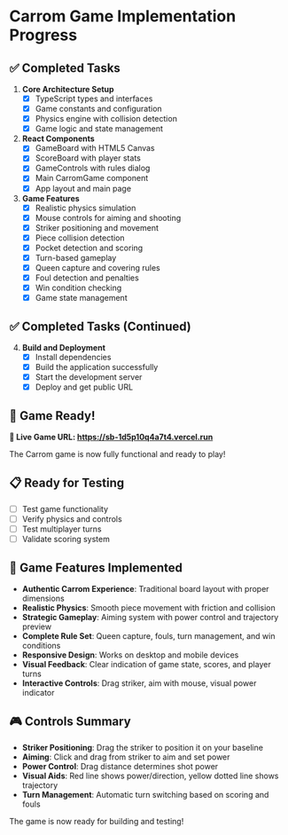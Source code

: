 # Carrom Game Implementation Progress

## ✅ Completed Tasks

1. **Core Architecture Setup**
   - [x] TypeScript types and interfaces
   - [x] Game constants and configuration
   - [x] Physics engine with collision detection
   - [x] Game logic and state management

2. **React Components**
   - [x] GameBoard with HTML5 Canvas
   - [x] ScoreBoard with player stats
   - [x] GameControls with rules dialog
   - [x] Main CarromGame component
   - [x] App layout and main page

3. **Game Features**
   - [x] Realistic physics simulation
   - [x] Mouse controls for aiming and shooting
   - [x] Striker positioning and movement
   - [x] Piece collision detection
   - [x] Pocket detection and scoring
   - [x] Turn-based gameplay
   - [x] Queen capture and covering rules
   - [x] Foul detection and penalties
   - [x] Win condition checking
   - [x] Game state management

## ✅ Completed Tasks (Continued)

4. **Build and Deployment**
   - [x] Install dependencies
   - [x] Build the application successfully
   - [x] Start the development server
   - [x] Deploy and get public URL

## 🎯 Game Ready!

**🔗 Live Game URL: https://sb-1d5p10q4a7t4.vercel.run**

The Carrom game is now fully functional and ready to play!

## 📋 Ready for Testing
   - [ ] Test game functionality
   - [ ] Verify physics and controls
   - [ ] Test multiplayer turns
   - [ ] Validate scoring system

## 🎯 Game Features Implemented

- **Authentic Carrom Experience**: Traditional board layout with proper dimensions
- **Realistic Physics**: Smooth piece movement with friction and collision
- **Strategic Gameplay**: Aiming system with power control and trajectory preview
- **Complete Rule Set**: Queen capture, fouls, turn management, and win conditions
- **Responsive Design**: Works on desktop and mobile devices
- **Visual Feedback**: Clear indication of game state, scores, and player turns
- **Interactive Controls**: Drag striker, aim with mouse, visual power indicator

## 🎮 Controls Summary

- **Striker Positioning**: Drag the striker to position it on your baseline
- **Aiming**: Click and drag from striker to aim and set power
- **Power Control**: Drag distance determines shot power
- **Visual Aids**: Red line shows power/direction, yellow dotted line shows trajectory
- **Turn Management**: Automatic turn switching based on scoring and fouls

The game is now ready for building and testing!